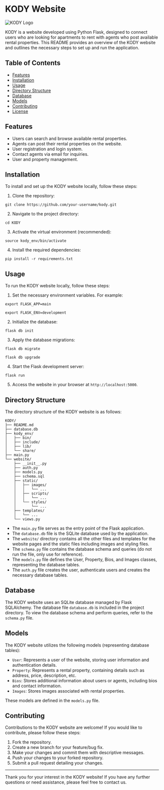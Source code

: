 # KODY Website

![KODY Logo](website/static/styles/logo.png)

KODY is a website developed using Python Flask, designed to connect users who are looking for apartments to rent with agents who post available rental properties. This README provides an overview of the KODY website and outlines the necessary steps to set up and run the application.

## Table of Contents

- [Features](#features)
- [Installation](#installation)
- [Usage](#usage)
- [Directory Structure](#directory-structure)
- [Database](#database)
- [Models](#models)
- [Contributing](#contributing)
- [License](#license)

## Features

- Users can search and browse available rental properties.
- Agents can post their rental properties on the website.
- User registration and login system.
- Contact agents via email for inquiries.
- User and property management.

## Installation

To install and set up the KODY website locally, follow these steps:

1. Clone the repository:

```
git clone https://github.com/your-username/kody.git
```

2. Navigate to the project directory:

```
cd KODY
```

3. Activate the virtual environment (recommended):

```
source kody_env/bin/activate
```

4. Install the required dependencies:

```
pip install -r requirements.txt
```

## Usage

To run the KODY website locally, follow these steps:

1. Set the necessary environment variables. For example:

```
export FLASK_APP=main
```

```
export FLASK_ENV=development
```

2. Initialize the database:

```
flask db init
```

3. Apply the database migrations:

```
flask db migrate
```

```
flask db upgrade
```

4. Start the Flask development server:

```
flask run
```

5. Access the website in your browser at `http://localhost:5000`.

## Directory Structure

The directory structure of the KODY website is as follows:

```
KODY/
├── README.md
├── database.db
├── kody_env/
│   ├── bin/
│   ├── include/
│   ├── lib/
│   └── share/
├── main.py
└── website/
    ├── __init__.py
    ├── auth.py
    ├── models.py
    ├── schema.sql
    ├── static/
    │   ├── images/
    │   │   └── ...
    │   ├── scripts/
    │   │   └── ...
    │   └── styles/
    │       └── ...
    ├── templates/
    │   └── ...
    └── views.py
```

- The `main.py` file serves as the entry point of the Flask application.
- The `database.db` file is the SQLite database used by the application.
- The `website/` directory contains all the other files and templates for the website pages and the static files including images and styling files.
- The `schema.py` file contains the database schema and queries (do not run the file, only use for reference).
- The `models.py` file defines the User, Property, Bios, and Images classes, representing the database tables.
- The `auth.py` file creates the user, authenticate users and creates the necessary database tables.

## Database

The KODY website uses an SQLite database managed by Flask SQLAlchemy. The database file `database.db` is included in the project directory. To view the database schema and perform queries, refer to the `schema.py` file.

## Models

The KODY website utilizes the following models (representing database tables):

- `User`: Represents a user of the website, storing user information and authentication details.
- `Property`: Represents a rental property, containing details such as address, price, description, etc.
- `Bios`: Stores additional information about users or agents, including bios and contact information.
- `Images`: Stores images associated with rental properties.

These models are defined in the `models.py` file.

## Contributing

Contributions to the KODY website are welcome! If you would like to contribute, please follow these steps:

1. Fork the repository.
2. Create a new branch for your feature/bug fix.
3. Make your changes and commit them with descriptive messages.
4. Push your changes to your forked repository.
5. Submit a pull request detailing your changes.

---

Thank you for your interest in the KODY website! If you have any further questions or need assistance, please feel free to contact us.
